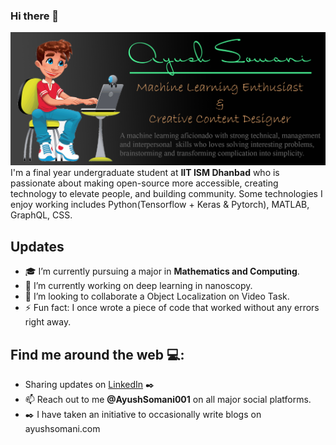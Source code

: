 ### Hi there 👋
<img src="gh-header-image-cropped (4).jpg" alt="Banner that says Ayush Somani- Machine Learning Enthusiast, Content Creator alongside a cartoon illustration of Ayush"><br>
I'm a final year undergraduate student at **IIT ISM Dhanbad** who is passionate about making open-source more accessible, creating technology to elevate people, and building community. Some technologies I enjoy working includes Python(Tensorflow + Keras & Pytorch), MATLAB, GraphQL, CSS. 

## Updates
- 🎓 I’m currently pursuing a major in **Mathematics and Computing**.
- 🔭 I’m currently working on deep learning in nanoscopy.
- 🤔 I’m looking to collaborate a Object Localization on Video Task.
- ⚡ Fun fact: I once wrote a piece of code that worked without any errors right away.

## Find me around the web 💻:
- Sharing updates on <a href="https://www.linkedin.com/in/ayushsomani001/">LinkedIn</a> ✒️
- 📫 Reach out to me **@AyushSomani001** on all major social platforms.
- ✒️ I have taken an initiative to occasionally write blogs on ayushsomani.com



